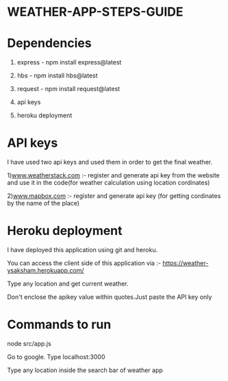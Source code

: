 # WEATHER-APP-STEPS-GUIDE

# Dependencies

1. express - npm install express@latest

2. hbs - npm install hbs@latest

3. request - npm install request@latest

4. api keys 

5. heroku deployment


# API keys

I have used two api keys and used them in order to get the final weather.

1)www.weatherstack.com :- register and generate api key from the website and use it in the code(for weather calculation using location cordinates)

2)www.mapbox.com :- register and generate api key  (for getting cordinates by the name of the place)

# Heroku deployment

I have deployed this application using git and heroku.

You can access the client side of this application via :- https://weather-ysaksham.herokuapp.com/

Type any location and get current weather.


Don't enclose the apikey value within quotes.Just paste the API key only

# Commands to run

node src/app.js

Go to google. Type localhost:3000

Type any location inside the search bar of weather app
